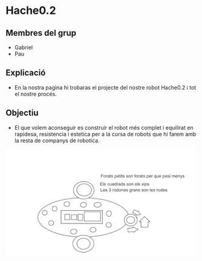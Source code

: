# Hache0.2

## Membres del grup
- Gabriel
- Pau

## Explicació
- En la nostra pagina hi trobaras el projecte del nostre robot Hache0.2 i tot el nostre procés.
  
## Objectiu
- El que volem aconseguir es construir el robot més complet i equilirat en rapidesa, resistencia i estetica per a la cursa de robots que hi farem amb la resta de companys de robotica.

![Alt text](Esbos.jpg)
